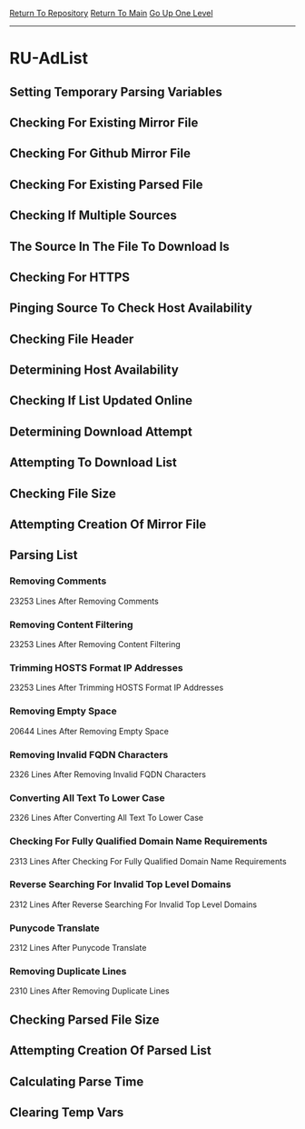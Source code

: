 [Return To Repository](https://github.com/deathbybandaid/piholeparser/)
[Return To Main](https://github.com/deathbybandaid/piholeparser/blob/master/RecentRunLogs/Mainlog.md)
[Go Up One Level](https://github.com/deathbybandaid/piholeparser/blob/master/RecentRunLogs/TopLevelScripts/30-Processing-External-Blacklists.md)
____________________________________
# RU-AdList
## Setting Temporary Parsing Variables
## Checking For Existing Mirror File
## Checking For Github Mirror File
## Checking For Existing Parsed File
## Checking If Multiple Sources
## The Source In The File To Download Is
## Checking For HTTPS
## Pinging Source To Check Host Availability
## Checking File Header
## Determining Host Availability
## Checking If List Updated Online
## Determining Download Attempt
## Attempting To Download List
## Checking File Size
## Attempting Creation Of Mirror File
## Parsing List
### Removing Comments
23253 Lines After Removing Comments
### Removing Content Filtering
23253 Lines After Removing Content Filtering
### Trimming HOSTS Format IP Addresses
23253 Lines After Trimming HOSTS Format IP Addresses
### Removing Empty Space
20644 Lines After Removing Empty Space
### Removing Invalid FQDN Characters
2326 Lines After Removing Invalid FQDN Characters
### Converting All Text To Lower Case
2326 Lines After Converting All Text To Lower Case
### Checking For Fully Qualified Domain Name Requirements
2313 Lines After Checking For Fully Qualified Domain Name Requirements
### Reverse Searching For Invalid Top Level Domains
2312 Lines After Reverse Searching For Invalid Top Level Domains
### Punycode Translate
2312 Lines After Punycode Translate
### Removing Duplicate Lines
2310 Lines After Removing Duplicate Lines
## Checking Parsed File Size
## Attempting Creation Of Parsed List
## Calculating Parse Time
## Clearing Temp Vars
